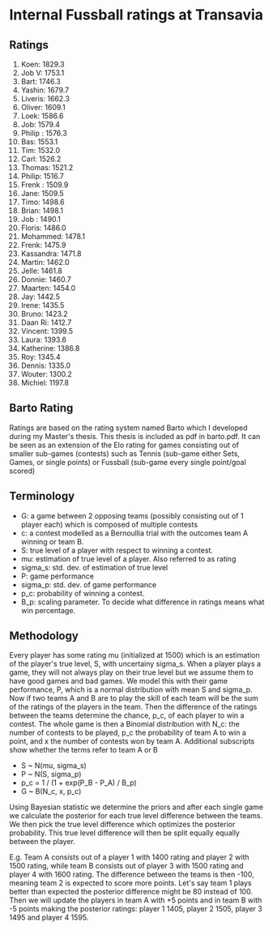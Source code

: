 # Internal Fussball ratings at Transavia
## Ratings
1. Koen: 1829.3 
2. Job V: 1753.1 
3. Bart: 1746.3 
4. Yashin: 1679.7 
5. Liveris: 1662.3 
6. Oliver: 1609.1 
7. Loek: 1586.6 
8. Job: 1579.4 
9. Philip : 1576.3 
10. Bas: 1553.1 
11. Tim: 1532.0 
12. Carl: 1526.2 
13. Thomas: 1521.2 
14. Philip: 1516.7 
15. Frenk : 1509.9 
16. Jane: 1509.5 
17. Timo: 1498.6 
18. Brian: 1498.1 
19. Job : 1490.1 
20. Floris: 1486.0 
21. Mohammed: 1478.1 
22. Frenk: 1475.9 
23. Kassandra: 1471.8 
24. Martin: 1462.0 
25. Jelle: 1461.8 
26. Donnie: 1460.7 
27. Maarten: 1454.0 
28. Jay: 1442.5 
29. Irene: 1435.5 
30. Bruno: 1423.2 
31. Daan Ri: 1412.7 
32. Vincent: 1399.5 
33. Laura: 1393.6 
34. Katherine: 1386.8 
35. Roy: 1345.4 
36. Dennis: 1335.0 
37. Wouter: 1300.2 
38. Michiel: 1197.8 

## Barto Rating
Ratings are based on the rating system named Barto which I developed during my Master's thesis. This thesis is included as pdf in barto.pdf. It can be seen as an extension of the Elo rating for games consisting out of smaller sub-games (contests) such as Tennis (sub-game either Sets, Games, or single points) or Fussball (sub-game every single point/goal scored)
## Terminology
- G: a game between 2 opposing teams (possibly consisting out of 1 player each) which is composed of multiple contests
- c: a contest modelled as a Bernoullia trial with the outcomes team A winning or team B.
- S: true level of a player with respect to winning a contest.
- mu: estimation of true level of a player. Also referred to as rating
- sigma_s: std. dev. of estimation of true level
- P: game performance
- sigma_p: std. dev. of game performance
- p_c: probability of winning a contest.
- B_p: scaling parameter. To decide what difference in ratings means what win percentage.
## Methodology
Every player has some rating mu (initialized at 1500) which is an estimation of the player's true level, S, with uncertainy sigma_s. When a player plays a game, they will not always play on their true level but we assume them to have good games and bad games. We model this with their game performance, P, which is a normal distribution with mean S and sigma_p. Now if two teams A and B are to play the skill of each team will be the sum of the ratings of the players in the team. Then the difference of the ratings between the teams determine the chance, p_c, of each player to win a contest. The whole game is then a Binomial distribution with N_c: the number of contests to be played, p_c the probability of team A to win a point, and x the number of contests won by team A. Additional subscripts show whether the terms refer to team A or B
- S ~ N(mu, sigma_s)
- P ~ N(S, sigma_p)
- p_c = 1 / (1 + exp(P_B - P_A) / B_p)
- G ~ B(N_c, x, p_c)

Using Bayesian statistic we determine the priors and after each single game we calculate the posterior for each true level difference between the teams. We then pick the true level difference which optimizes the posterior probability. This true level difference will then be split equally equally between the player. 

E.g. Team A consists out of a player 1 with 1400 rating and player 2 with 1500 rating, while team B consists out of player 3 with 1500 rating and player 4 with 1600 rating. The difference between the teams is then -100, meaning team 2 is expected to score more points. Let's say team 1 plays better than expected the posterior difference might be 80 instead of 100. Then we will update the players in team A with +5 points and in team B with -5 points making the posterior ratings: player 1 1405, player 2 1505, player 3 1495 and player 4 1595.